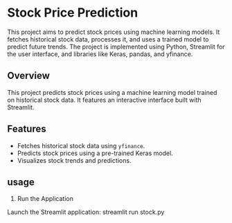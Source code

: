 # Stock Price Prediction

This project aims to predict stock prices using machine learning models. It fetches historical stock data, processes it, and uses a trained model to predict future trends. The project is implemented using Python, Streamlit for the user interface, and libraries like Keras, pandas, and yfinance.

## Overview

This project predicts stock prices using a machine learning model trained on historical stock data. It features an interactive interface built with Streamlit.

## Features

- Fetches historical stock data using `yfinance`.
- Predicts stock prices using a pre-trained Keras model.
- Visualizes stock trends and predictions.

## usage

1. Run the Application

Launch the Streamlit application: streamlit run stock.py
